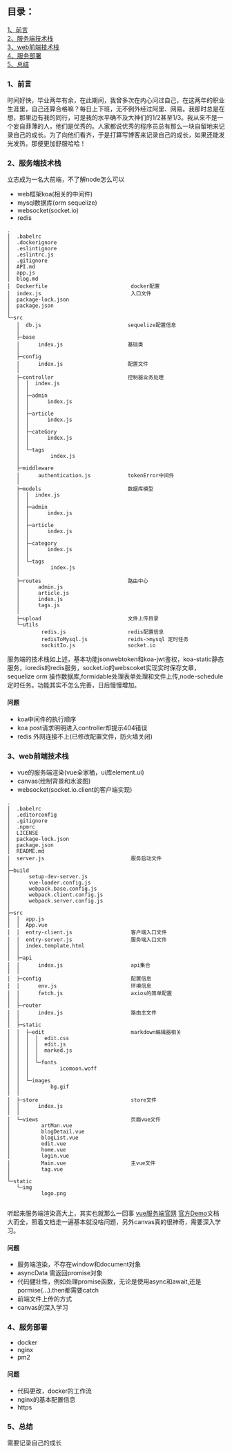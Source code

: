 ## 目录：
 
 [1、前言](#1前言)<br/>
 [2、服务端技术栈](#2服务端的技术栈)<br/>
 [3、web前端技术栈](#3web前端的技术栈)<br/>
 [4、服务部署](#4服务部署)<br/>
 [5、总结](#5总结)<br/>
 
 ### 1、前言

 时间好快，毕业两年有余，在此期间，我曾多次在内心问过自己，在这两年的职业生涯里，自己还算合格嘛？每日上下班，无不例外经过阿里、网易。我那时总是在想，那里边有我的同行，可是我的水平确不及大神们的1/2甚至1/3。我从来不是一个妄自菲薄的人，他们是优秀的。人家都说优秀的程序员总有那么一块自留地来记录自己的成长。为了向他们看齐，于是打算写博客来记录自己的成长，如果还能发光发热，那便更加舒服哈哈！
 
 ### 2、服务端技术栈
 立志成为一名大前端，不了解node怎么可以
 
 - web框架koa(相关的中间件)
 - mysql数据库(orm sequelize)
 - websocket(socket.io)
 - redis

 ```
.
│  .babelrc
│  .dockerignore
│  .eslintignore
│  .eslintrc.js
│  .gitignore
│  API.md
│  app.js
│  blog.md
│  Dockerfile                           docker配置
│  index.js                             入口文件
│  package-lock.json
│  package.json
│  
└─src
    │  db.js                            sequelize配置信息                 
    │  
    ├─base
    │      index.js                     基础类
    │      
    ├─config
    │      index.js                     配置文件
    │      
    ├─controller                        控制器业务处理
    │  │  index.js
    │  │  
    │  ├─admin
    │  │      index.js
    │  │      
    │  ├─article
    │  │      index.js
    │  │      
    │  ├─cateGory
    │  │      index.js
    │  │      
    │  └─tags
    │          index.js
    │          
    ├─middleware
    │      authentication.js            tokenError中间件
    │      
    ├─models                            数据库模型
    │  │  index.js
    │  │  
    │  ├─admin
    │  │      index.js
    │  │      
    │  ├─article
    │  │      index.js
    │  │      
    │  ├─category
    │  │      index.js
    │  │      
    │  └─tags
    │          index.js
    │          
    ├─routes                            路由中心
    │      admin.js
    │      article.js
    │      index.js
    │      tags.js
    │      
    ├─upload                            文件上传目录
    └─utils
            redis.js                    redis配置信息
            redisToMysql.js             reids->mysql 定时任务
            sockitIo.js                 socket.io
```  
 服务端的技术栈如上述，基本功能jsonwebtoken和koa-jwt鉴权，koa-static静态服务，ioredis的redis服务，socket.io的webscoket实现实时保存文章，sequelize orm 操作数据库,formidable处理表单处理和文件上传,node-schedule定时任务。功能其实不怎么完善，日后慢慢增加。

 #### 问题

 - koa中间件的执行顺序
 - koa post请求明明进入controller却提示404错误
 - redis 外网连接不上(已修改配置文件，防火墙关闭)
 
 ### 3、web前端技术栈
 
 - vue的服务端渲染(vue全家桶，ui库element.ui)
 - canvas(绘制背景和水波图)
 - websocket(socket.io.client的客户端实现)

 ```
.
│  .babelrc
│  .editorconfig
│  .gitignore
│  .npmrc
│  LICENSE
│  package-lock.json
│  package.json
│  README.md
│  server.js                            服务启动文件
│  
├─build
│      setup-dev-server.js
│      vue-loader.config.js
│      webpack.base.config.js
│      webpack.client.config.js
│      webpack.server.config.js
│      
├─src
│  │  app.js
│  │  App.vue
│  │  entry-client.js                   客户端入口文件
│  │  entry-server.js                   服务端入口文件
│  │  index.template.html
│  │  
│  ├─api
│  │      index.js                      api集合
│  │      
│  ├─config                             配置信息
│  │      env.js                        环境信息
│  │      fetch.js                      axios的简单配置
│  │      
│  ├─router
│  │      index.js                      路由主文件
│  │      
│  ├─static
│  │  ├─edit                            markdown编辑器相关
│  │  │  │  edit.css
│  │  │  │  edit.js
│  │  │  │  marked.js
│  │  │  │  
│  │  │  └─fonts
│  │  │          icomoon.woff
│  │  │          
│  │  └─images
│  │          bg.gif
│  │          
│  ├─store                              store文件
│  │      index.js
│  │      
│  └─views                              页面vue文件
│          artMan.vue
│          blogDetail.vue
│          blogList.vue
│          edit.vue
│          home.vue
│          login.vue
│          Main.vue                     主vue文件
│          tag.vue
│          
└─static
    └─img
            logo.png
            
```

听起来服务端渲染高大上，其实也就那么一回事  [vue服务端官网](https://ssr.vuejs.org/)    [官方Demo](https://github.com/vuejs/vue-hackernews-2.0/)文档大而全，照着文档走一遍基本就没啥问题，另外canvas真的很神奇，需要深入学习。


#### 问题

- 服务端渲染，不存在window和document对象
- asyncData 需返回promise对象
- 代码健壮性，例如处理promise函数，无论是使用async和await,还是pormise(...).then都需要catch
- 前端文件上传的方式
- canvas的深入学习

 ### 4、服务部署

 - docker
 - nginx
 - pm2     

 #### 问题

 - 代码更改，docker的工作流
 - nginx的基本配置信息
 - https     


### 5、总结

需要记录自己的成长
